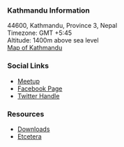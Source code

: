 ### Kathmandu Information
44600, Kathmandu, Province 3, Nepal<br>
Timezone: GMT +5:45<br>
Altitude: 1400m above sea level<br>
[Map of Kathmandu](https://goo.gl/maps/wDBrRy7EyzzKacVa6)

### Social Links
* [Meetup](https://www.meetup.com/owasp-kathmandu-chapter/)
* [Facebook Page](https://www.facebook.com/owasp.kathmandu/)
* [Twitter Handle](#)

### Resources
* [Downloads](#)
* [Etcetera](#)
